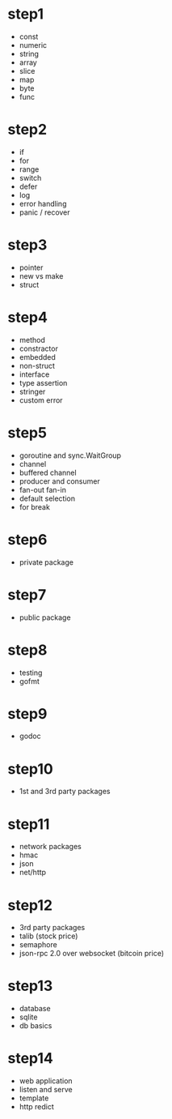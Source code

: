 # step1
- const
- numeric
- string
- array
- slice
- map
- byte
- func

# step2
- if
- for
- range
- switch
- defer
- log
- error handling
- panic / recover

# step3
- pointer
- new vs make
- struct

# step4
- method
- constractor
- embedded
- non-struct
- interface
- type assertion
- stringer
- custom error

# step5
- goroutine and sync.WaitGroup
- channel
- buffered channel
- producer and consumer
- fan-out fan-in
- default selection
- for break

# step6
- private package

# step7 
- public package

# step8
- testing
- gofmt

# step9
- godoc

# step10
- 1st and 3rd party packages

# step11
- network packages
- hmac
- json
- net/http

# step12
- 3rd party packages
- talib (stock price)
- semaphore
- json-rpc 2.0 over websocket (bitcoin price)

# step13 
- database
- sqlite
- db basics

# step14
- web application
- listen and serve
- template
- http redict
